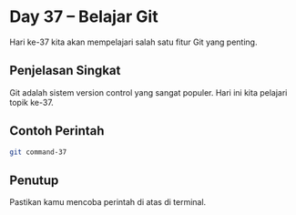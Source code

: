 # Day 37 – Belajar Git

Hari ke-37 kita akan mempelajari salah satu fitur Git yang penting.

## Penjelasan Singkat

Git adalah sistem version control yang sangat populer. Hari ini kita pelajari topik ke-37.

## Contoh Perintah

```bash
git command-37
```

## Penutup

Pastikan kamu mencoba perintah di atas di terminal.
